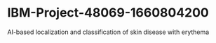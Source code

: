 # IBM-Project-48069-1660804200
AI-based localization and classification of skin disease with erythema
